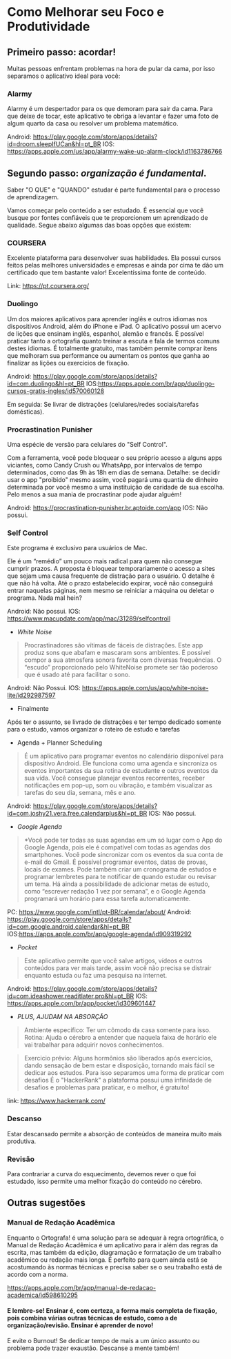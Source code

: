 # Como Melhorar seu Foco e Produtividade

## Primeiro passo: acordar!

Muitas pessoas enfrentam problemas na hora de pular da cama, por isso separamos o aplicativo ideal para você:

### Alarmy
Alarmy é um despertador para os que demoram para sair da cama. Para que deixe de tocar, este aplicativo te obriga a levantar e fazer uma foto de algum quarto da casa ou resolver um problema matemático.

Android: https://play.google.com/store/apps/details?id=droom.sleepIfUCan&hl=pt_BR
IOS:     https://apps.apple.com/us/app/alarmy-wake-up-alarm-clock/id1163786766


## Segundo passo: *organização é fundamental*.

Saber "O QUE" e "QUANDO" estudar é parte fundamental para o processo de aprendizagem.

Vamos começar pelo conteúdo a ser estudado. É essencial que você busque por fontes confiáveis que te proporcionem um aprendizado de qualidade. Segue abaixo algumas das boas opções que existem:
### COURSERA
Excelente plataforma para desenvolver suas habilidades. Ela possui cursos feitos pelas melhores universidades e empresas e ainda por cima te dão um certificado que tem bastante valor! Excelentíssima fonte de conteúdo.

Link: https://pt.coursera.org/

### Duolingo

Um dos maiores aplicativos para aprender inglês e outros idiomas nos dispositivos Android, além do iPhone e iPad. O aplicativo possui um acervo de lições que ensinam inglês, espanhol, alemão e francês. É possível praticar tanto a ortografia quanto treinar a escuta e fala de termos comuns destes idiomas. É totalmente gratuito, mas também permite comprar itens que melhoram sua performance ou aumentam os pontos que ganha ao finalizar as lições ou exercícios de fixação.

Android: https://play.google.com/store/apps/details?id=com.duolingo&hl=pt_BR
IOS:https://apps.apple.com/br/app/duolingo-cursos-gratis-ingles/id570060128

Em seguida: Se livrar de distrações (celulares/redes sociais/tarefas domésticas). 

### Procrastination Punisher
Uma espécie de versão para celulares do "Self Control".

Com a ferramenta, você pode bloquear o seu próprio acesso a alguns apps viciantes, como Candy Crush ou WhatsApp, por intervalos de tempo determinados, como das 9h às 18h em dias de semana. Detalhe: se decidir usar o app "proibido" mesmo assim, você pagará uma quantia de dinheiro determinada por você mesmo a uma instituição de caridade de sua escolha. Pelo menos a sua mania de procrastinar pode ajudar alguém!

Android: https://procrastination-punisher.br.aptoide.com/app
IOS: Não possui.

### Self Control

Este programa é exclusivo para usuários de Mac.

Ele é um “remédio” um pouco mais radical para quem não consegue cumprir prazos. A proposta é bloquear temporariamente o acesso a sites que sejam uma causa frequente de distração para o usuário. O detalhe é que não há volta. Até o prazo estabelecido expirar, você não conseguirá entrar naquelas páginas, nem mesmo se reiniciar a máquina ou deletar o programa. Nada mal hein?

Android: Não possui.
IOS: https://www.macupdate.com/app/mac/31289/selfcontroll

- *White Noise*

> Procrastinadores são vítimas de fáceis de distrações.
> Este app produz sons que abafam e mascaram sons ambientes.
> É possível compor a sua atmosfera sonora favorita com diversas frequências.
> O “escudo” proporcionado pelo WhiteNoise promete ser tão poderoso que é usado até para facilitar o sono.

Android: Não Possui.
IOS: https://apps.apple.com/us/app/white-noise-lite/id292987597


- Finalmente

Após ter o assunto, se livrado de distrações e ter tempo dedicado somente para o estudo, vamos organizar o roteiro de estudo e tarefas

- Agenda + Planner Scheduling

> É  um aplicativo para programar eventos no calendário disponível para dispositivo Android. Ele funciona como uma agenda e sincroniza os eventos importantes da sua rotina de estudante e outros eventos da sua vida. Você consegue planejar eventos recorrentes, receber notificações em pop-up, som ou vibração, e também visualizar as tarefas do seu dia, semana, mês e ano.

Android: https://play.google.com/store/apps/details?id=com.joshy21.vera.free.calendarplus&hl=pt_BR
IOS: Não possui.

- *Google Agenda*
> *Você pode ter todas as suas agendas em um só lugar com o App do Google Agenda, pois ele é compatível com todas as agendas dos smartphones. Você pode sincronizar com os eventos da sua conta de e-mail do Gmail.
> É possível programar eventos, datas de provas, locais de exames. Pode também criar um cronograma de estudos e programar lembretes para te notificar de quando estudar ou revisar um tema.
> Há ainda a possibilidade de adicionar metas de estudo, como “escrever redação 1 vez por semana”, e o Google Agenda programará um horário para essa tarefa automaticamente.

PC: https://www.google.com/intl/pt-BR/calendar/about/
Android: https://play.google.com/store/apps/details?id=com.google.android.calendar&hl=pt_BR
IOS:https://apps.apple.com/br/app/google-agenda/id909319292

- *Pocket*
> Este aplicativo permite que você salve artigos, vídeos e outros conteúdos para ver mais tarde, assim você não precisa se distrair enquanto estuda ou faz uma pesquisa na internet.

Android: https://play.google.com/store/apps/details?id=com.ideashower.readitlater.pro&hl=pt_BR
IOS: https://apps.apple.com/br/app/pocket/id309601447

- *PLUS, AJUDAM NA ABSORÇÃO*

> Ambiente específico: Ter um cômodo da casa somente para isso.
> Rotina: Ajuda o cérebro a entender que naquela faixa de horário ele vai trabalhar para adquirir novos conhecimentos.

> Exercicio prévio: Alguns hormônios são liberados após exercícios, dando sensação de bem estar e disposição, tornando mais fácil se dedicar aos estudos.
> Para isso separamos uma forma de praticar com desafios
> É o "HackerRank" a plataforma possui uma infinidade de desafios e problemas para praticar, e o melhor, é gratuito!

link: https://www.hackerrank.com/

### Descanso

Estar descansado permite a absorção de conteúdos de maneira muito mais produtiva.

### Revisão

Para contrariar a curva do esquecimento, devemos rever o que foi estudado, isso permite uma melhor fixação do conteúdo no cérebro.

## Outras sugestões

### Manual de Redação Acadêmica

Enquanto o Ortografa! é uma solução para se adequar à regra ortográfica, o Manual de Redação Acadêmica é um aplicativo para ir além das regras da escrita, mas também da edição, diagramação e formatação de um trabalho acadêmico ou redação mais longa. É perfeito para quem ainda está se acostumando às normas técnicas e precisa saber se o seu trabalho está de acordo com a norma.

https://apps.apple.com/br/app/manual-de-redacao-academica/id598610295


#### E lembre-se! Ensinar é, com certeza, a forma mais completa de fixação, pois combina várias outras técnicas de estudo, como a de organização/revisão. Ensinar é aprender de novo!

E evite o Burnout! Se dedicar tempo de mais a um único assunto ou problema pode trazer exaustão. Descanse a mente também!
